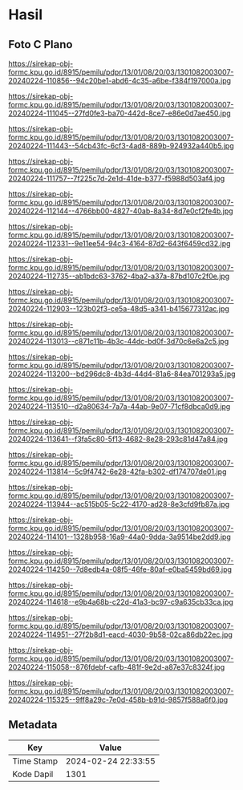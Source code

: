 # Hasil

## Foto C Plano

https://sirekap-obj-formc.kpu.go.id/8915/pemilu/pdpr/13/01/08/20/03/1301082003007-20240224-110856--94c20be1-abd6-4c35-a6be-f384f197000a.jpg

https://sirekap-obj-formc.kpu.go.id/8915/pemilu/pdpr/13/01/08/20/03/1301082003007-20240224-111045--27fd0fe3-ba70-442d-8ce7-e86e0d7ae450.jpg

https://sirekap-obj-formc.kpu.go.id/8915/pemilu/pdpr/13/01/08/20/03/1301082003007-20240224-111443--54cb43fc-6cf3-4ad8-889b-924932a440b5.jpg

https://sirekap-obj-formc.kpu.go.id/8915/pemilu/pdpr/13/01/08/20/03/1301082003007-20240224-111757--7f225c7d-2e1d-41de-b377-f5988d503af4.jpg

https://sirekap-obj-formc.kpu.go.id/8915/pemilu/pdpr/13/01/08/20/03/1301082003007-20240224-112144--4766bb00-4827-40ab-8a34-8d7e0cf2fe4b.jpg

https://sirekap-obj-formc.kpu.go.id/8915/pemilu/pdpr/13/01/08/20/03/1301082003007-20240224-112331--9e11ee54-94c3-4164-87d2-643f6459cd32.jpg

https://sirekap-obj-formc.kpu.go.id/8915/pemilu/pdpr/13/01/08/20/03/1301082003007-20240224-112735--ab1bdc63-3762-4ba2-a37a-87bd107c2f0e.jpg

https://sirekap-obj-formc.kpu.go.id/8915/pemilu/pdpr/13/01/08/20/03/1301082003007-20240224-112903--123b02f3-ce5a-48d5-a341-b415677312ac.jpg

https://sirekap-obj-formc.kpu.go.id/8915/pemilu/pdpr/13/01/08/20/03/1301082003007-20240224-113013--c871c11b-4b3c-44dc-bd0f-3d70c6e6a2c5.jpg

https://sirekap-obj-formc.kpu.go.id/8915/pemilu/pdpr/13/01/08/20/03/1301082003007-20240224-113200--bd296dc8-4b3d-44d4-81a6-84ea701293a5.jpg

https://sirekap-obj-formc.kpu.go.id/8915/pemilu/pdpr/13/01/08/20/03/1301082003007-20240224-113510--d2a80634-7a7a-44ab-9e07-71cf8dbca0d9.jpg

https://sirekap-obj-formc.kpu.go.id/8915/pemilu/pdpr/13/01/08/20/03/1301082003007-20240224-113641--f3fa5c80-5f13-4682-8e28-293c81d47a84.jpg

https://sirekap-obj-formc.kpu.go.id/8915/pemilu/pdpr/13/01/08/20/03/1301082003007-20240224-113814--5c9f4742-6e28-42fa-b302-df174707de01.jpg

https://sirekap-obj-formc.kpu.go.id/8915/pemilu/pdpr/13/01/08/20/03/1301082003007-20240224-113944--ac515b05-5c22-4170-ad28-8e3cfd9fb87a.jpg

https://sirekap-obj-formc.kpu.go.id/8915/pemilu/pdpr/13/01/08/20/03/1301082003007-20240224-114101--1328b958-16a9-44a0-9dda-3a9514be2dd9.jpg

https://sirekap-obj-formc.kpu.go.id/8915/pemilu/pdpr/13/01/08/20/03/1301082003007-20240224-114250--7d8edb4a-08f5-46fe-80af-e0ba5459bd69.jpg

https://sirekap-obj-formc.kpu.go.id/8915/pemilu/pdpr/13/01/08/20/03/1301082003007-20240224-114618--e9b4a68b-c22d-41a3-bc97-c9a635cb33ca.jpg

https://sirekap-obj-formc.kpu.go.id/8915/pemilu/pdpr/13/01/08/20/03/1301082003007-20240224-114951--27f2b8d1-eacd-4030-9b58-02ca86db22ec.jpg

https://sirekap-obj-formc.kpu.go.id/8915/pemilu/pdpr/13/01/08/20/03/1301082003007-20240224-115058--876fdebf-cafb-481f-9e2d-a87e37c8324f.jpg

https://sirekap-obj-formc.kpu.go.id/8915/pemilu/pdpr/13/01/08/20/03/1301082003007-20240224-115325--9ff8a29c-7e0d-458b-b91d-9857f588a6f0.jpg


## Metadata

| Key        | Value               |
| ---------- | ------------------- |
| Time Stamp | 2024-02-24 22:33:55 |
| Kode Dapil | 1301                |



